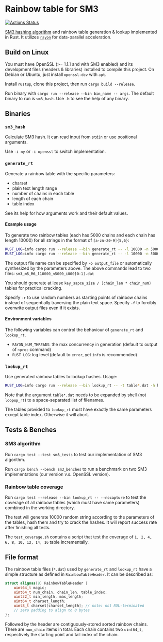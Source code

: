 # Rainbow table for SM3

[![Actions Status](https://github.com/Harry-Chen/sm3-rainbow/workflows/Build%20and%20Test/badge.svg)](https://github.com/Harry-Chen/sm3-rainbow/actions)

[SM3 hashing algorithm](https://en.wikipedia.org/wiki/SM3_(hash_function))
and rainbow table generation & lookup implemented in Rust.
It utilizes [`rayon`](https://github.com/rayon-rs/rayon) for data-parallel acceleration.

## Build on Linux

You must have OpenSSL (>= 1.1.1 and with SM3 enabled) and its development files (headers & libraries) installed to compile this project.
On Debian or Ubuntu, just install `openssl-dev` with `apt`.

Install `rustup`, clone this project, then run `cargo build --release`.

Run binary with `cargo run --release --bin bin_name -- args`.
The default binary to run is `sm3_hash`.
Use `-h` to see the help of any binary.

## Binaries

### `sm3_hash`

Calculate SM3 hash. It can read input from `stdin` or use positional arguments.

Use `-i my` or `-i openssl` to switch implementation.

### `generate_rt`

Generate a rainbow table with the specific parameters:

* charset
* plain text length range
* number of chains in each table
* length of each chain
* table index

See its help for how arguments work and their default values. 

#### Example usage

To generate two rainbow tables (each has 5000 chains and each chain has length 10000)
for all strings in the format of `[a-zA-Z0-9]{5,6}`:

```bash
RUST_LOG=info cargo run --release --bin generate_rt -- -l 10000 -n 5000 -m 5 -M 6 -i 0 # table 0
RUST_LOG=info cargo run --release --bin generate_rt -- -l 10000 -n 5000 -m 5 -M 6 -i 1 # table 1
```

The output file name can be specified by `-o output_file` or automatically synthesized by the parameters above.
The above commands lead to two files: `sm3_m5_M6_l10000_n5000_i000[0-1].dat`

You should generate at lease `key_sapce_size / (chain_len * chain_num)` tables for practical cracking.

Specify `-r` to use random numbers as starting points of rainbow chains instead of sequentially traversing the plain text space.
Specify `-f` to forcibly overwrite output files even if it exists.

#### Environment variables

The following variables can control the behaviour of `generate_rt` and `lookup_rt`.

* `RAYON_NUM_THREADS`: the max concurrency in generation (default to output of `nproc` command)
* `RUST_LOG`: log level (default to `error`, yet `info` is recommended)

### `lookup_rt`

Use generated rainbow tables to lookup hashes. Usage:

```bash
RUST_LOG=info cargo run --release --bin lookup_rt -- -t table*.dat -h hash1 hash2 hash3 ...
```

Note that the argument `table*.dat` needs to be expanded by shell (not `loopup_rt`) to a space-separated list of filenames.

The tables provided to `lookup_rt` must have exactly the same parameters except table index. Otherwise it will abort.

## Tests & Benches

### SM3 algorithm

Run `cargo test --test sm3_tests` to test our implementation of SM3 algorithm.

Run `cargo bench --bench sm3_benches` to run a benchmark on two SM3 implementations (our version v.s. OpenSSL version).

### Rainbow table coverage

Run `cargo test --release --bin lookup_rt -- --nocapture` to test the coverage of all rainbow tables (which must have same parameters) combined in the working directory.

The test will generate 10000 random string according to the parameters of the tables, hash them and try to crack the hashes.
It will report success rate after finishing all tests.

The `test_coverage.sh` contains a script that test the coverage of `1, 2, 4, 6, 8, 10, 12, 14, 16` table incrementally.

## File format

The rainbow table files (`*.dat`) used by `generate_rt` and `lookup_rt` have a simple structure as defined in `RainbowTableHeader`.
It can be described as:

```c++
struct alignas(8) RainbowTableHeader {
    uint64_t magic;
    uint64_t num_chain, chain_len, table_index;
    uint32_t min_length, max_length;
    uint64_t charset_length;
    uint8_t charset[charset_length]; // note: not NUL-terminated
    // zero padding to align to 8 bytes
};
```

Followed by the header are contiguously-stored sorted rainbow chains. There are `num_chain` items in total.
Each chain contains two `uint64_t`, respectively the starting point and tail index of the chain.
